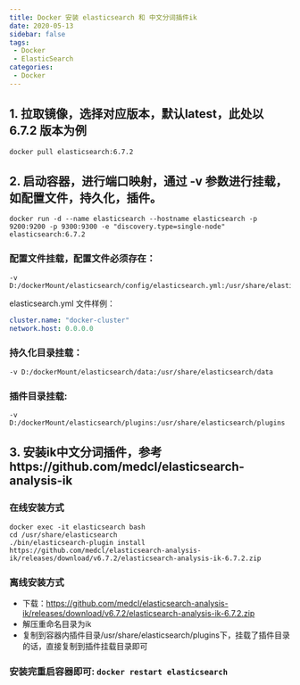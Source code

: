 ```yaml
---
title: Docker 安装 elasticsearch 和 中文分词插件ik
date: 2020-05-13
sidebar: false
tags:
 - Docker
 - ElasticSearch
categories:
 - Docker
---
```


## 1. 拉取镜像，选择对应版本，默认latest，此处以 **6.7.2** 版本为例
```shell
docker pull elasticsearch:6.7.2
```
## 2. 启动容器，进行端口映射，通过 **-v** 参数进行挂载，如配置文件，持久化，插件。
```shell
docker run -d --name elasticsearch --hostname elasticsearch -p 9200:9200 -p 9300:9300 -e "discovery.type=single-node" elasticsearch:6.7.2
```

### 配置文件挂载，配置文件必须存在：
```shell
-v D:/dockerMount/elasticsearch/config/elasticsearch.yml:/usr/share/elasticsearch/config/elasticsearch.yml
```
elasticsearch.yml 文件样例：
```yml
cluster.name: "docker-cluster"
network.host: 0.0.0.0
```
### 持久化目录挂载：
```
-v D:/dockerMount/elasticsearch/data:/usr/share/elasticsearch/data
```
### 插件目录挂载: 
```
-v D:/dockerMount/elasticsearch/plugins:/usr/share/elasticsearch/plugins
```

## 3. 安装ik中文分词插件，参考https://github.com/medcl/elasticsearch-analysis-ik
### 在线安装方式
```shell
docker exec -it elasticsearch bash
cd /usr/share/elasticsearch
./bin/elasticsearch-plugin install https://github.com/medcl/elasticsearch-analysis-ik/releases/download/v6.7.2/elasticsearch-analysis-ik-6.7.2.zip
```
### 离线安装方式
- 下载：https://github.com/medcl/elasticsearch-analysis-ik/releases/download/v6.7.2/elasticsearch-analysis-ik-6.7.2.zip
- 解压重命名目录为ik
- 复制到容器内插件目录/usr/share/elasticsearch/plugins下，挂载了插件目录的话，直接复制到插件挂载目录即可
### 安装完重启容器即可: ```docker restart elasticsearch```